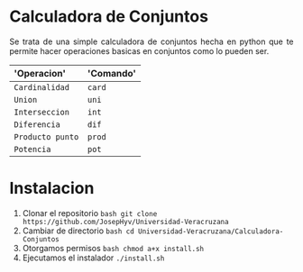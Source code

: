 Calculadora de Conjuntos 
========================
<p align = "justify">
Se trata de una simple calculadora de conjuntos hecha en python que te permite hacer operaciones basicas en conjuntos como lo pueden ser.
</p>

|      'Operacion'    |   'Comando'    |
|:--------------------|:---------------|
| `Cardinalidad`      | `card`		   |
| `Union`             | `uni`		   |
| `Interseccion`	  | `int`		   |
| `Diferencia`        | `dif`		   |
| `Producto punto`    | `prod`		   |
| `Potencia`          | `pot`		   |

# Instalacion 
1. Clonar el repositorio ```bash git clone https://github.com/JosepHyv/Universidad-Veracruzana ```
2. Cambiar de directorio  ```bash cd Universidad-Veracruzana/Calculadora-Conjuntos```
3. Otorgamos permisos ```bash chmod a+x install.sh```
4. Ejecutamos el instalador ```./install.sh``` 


